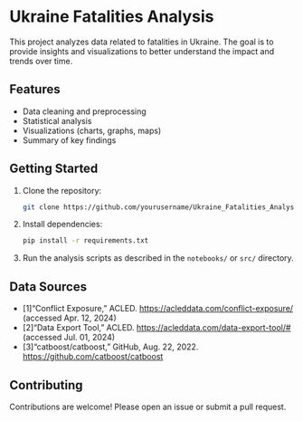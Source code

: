 # Ukraine Fatalities Analysis

This project analyzes data related to fatalities in Ukraine. The goal is to provide insights and visualizations to better understand the impact and trends over time.

## Features

- Data cleaning and preprocessing
- Statistical analysis
- Visualizations (charts, graphs, maps)
- Summary of key findings

## Getting Started

1. Clone the repository:
    ```bash
    git clone https://github.com/yourusername/Ukraine_Fatalities_Analysis.git
    ```
2. Install dependencies:
    ```bash
    pip install -r requirements.txt
    ```
3. Run the analysis scripts as described in the `notebooks/` or `src/` directory.

## Data Sources

- [1]“Conflict Exposure,” ACLED. https://acleddata.com/conflict-exposure/ (accessed Apr. 12, 2024)
- [2]“Data Export Tool,” ACLED. https://acleddata.com/data-export-tool/# (accessed Jul. 01, 2024)
- [3]“catboost/catboost,” GitHub, Aug. 22, 2022. https://github.com/catboost/catboost

## Contributing

Contributions are welcome! Please open an issue or submit a pull request.



